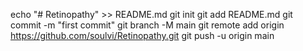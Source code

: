 echo "# Retinopathy" >> README.md
git init
git add README.md
git commit -m "first commit"
git branch -M main
git remote add origin https://github.com/soulvi/Retinopathy.git
git push -u origin main
